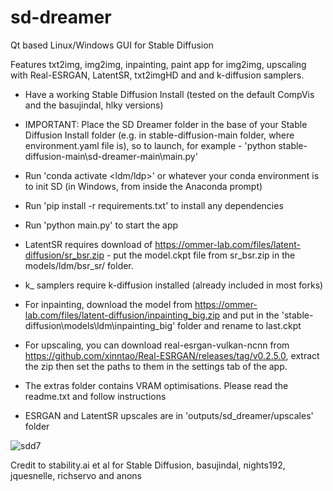 # sd-dreamer
Qt based Linux/Windows GUI for Stable Diffusion

Features txt2img, img2img, inpainting, paint app for img2img, upscaling with Real-ESRGAN, LatentSR, txt2imgHD and and k-diffusion samplers.

- Have a working Stable Diffusion Install (tested on the default CompVis and the basujindal, hlky versions) 
- IMPORTANT: Place the SD Dreamer folder in the base of your Stable Diffusion Install folder (e.g. in stable-diffusion-main folder, where environment.yaml file is), so to launch, for example - 'python stable-diffusion-main\sd-dreamer-main\main.py'
- Run 'conda activate <ldm/ldp>' or whatever your conda environment is to init SD (in Windows, from inside the Anaconda prompt)
- Run 'pip install -r requirements.txt' to install any dependencies
- Run 'python main.py' to start the app

- LatentSR requires download of https://ommer-lab.com/files/latent-diffusion/sr_bsr.zip - put the model.ckpt file from sr_bsr.zip in the models/ldm/bsr_sr/ folder.

- k_ samplers require k-diffusion installed (already included in most forks)

- For inpainting, download the model from https://ommer-lab.com/files/latent-diffusion/inpainting_big.zip and put in the 'stable-diffusion\models\ldm\inpainting_big' folder and rename to last.ckpt

- For upscaling, you can download real-esrgan-vulkan-ncnn from https://github.com/xinntao/Real-ESRGAN/releases/tag/v0.2.5.0, extract the zip then set the paths to them in the settings tab of the app.

 - The extras folder contains VRAM optimisations. Please read the readme.txt and follow instructions
 
 - ESRGAN and LatentSR upscales are in 'outputs/sd_dreamer/upscales' folder

![sdd7](https://user-images.githubusercontent.com/112139428/189506328-bb953a89-1151-4a4f-84a7-536e89b1eb1e.png)

Credit to stability.ai et al for Stable Diffusion, basujindal, nights192, jquesnelle, richservo and anons

